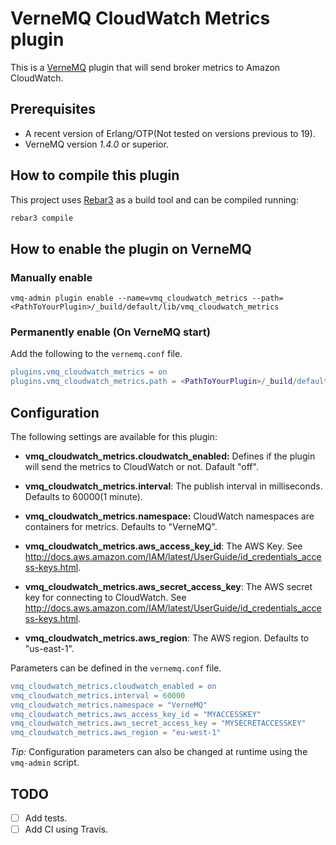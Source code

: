 # VerneMQ CloudWatch Metrics plugin

This is a [VerneMQ](https://vernemq.com/) plugin that will send broker metrics to Amazon CloudWatch.

## Prerequisites

* A recent version of Erlang/OTP(Not tested on versions previous to 19).
* VerneMQ version *1.4.0* or superior.

## How to compile this plugin

This project uses [Rebar3](https://www.rebar3.org) as a build tool and can be compiled running:

```bash
rebar3 compile
```

## How to enable the plugin on VerneMQ

### Manually enable

```console
vmq-admin plugin enable --name=vmq_cloudwatch_metrics --path=<PathToYourPlugin>/_build/default/lib/vmq_cloudwatch_metrics
```

### Permanently enable (On VerneMQ start)

Add the following to the `vernemq.conf` file.

```erlang
plugins.vmq_cloudwatch_metrics = on
plugins.vmq_cloudwatch_metrics.path = <PathToYourPlugin>/_build/default/lib/vmq_cloudwatch_metrics
```

## Configuration

The following settings are available for this plugin:

- **vmq_cloudwatch_metrics.cloudwatch_enabled:** Defines if the plugin will send the metrics to CloudWatch or not. Dafault "off".

- **vmq_cloudwatch_metrics.interval**: The publish interval in milliseconds. Defaults to 60000(1 minute).

- **vmq_cloudwatch_metrics.namespace:** CloudWatch namespaces are containers for metrics. Defaults to "VerneMQ".

- **vmq_cloudwatch_metrics.aws_access_key_id**: The AWS Key. See http://docs.aws.amazon.com/IAM/latest/UserGuide/id_credentials_access-keys.html.

- **vmq_cloudwatch_metrics.aws_secret_access_key**: The AWS secret key for connecting to CloudWatch. See http://docs.aws.amazon.com/IAM/latest/UserGuide/id_credentials_access-keys.html.

- **vmq_cloudwatch_metrics.aws_region**: The AWS region. Defaults to "us-east-1".

Parameters can be defined in the `vernemq.conf` file.

```erlang
vmq_cloudwatch_metrics.cloudwatch_enabled = on
vmq_cloudwatch_metrics.interval = 60000
vmq_cloudwatch_metrics.namespace = "VerneMQ"
vmq_cloudwatch_metrics.aws_access_key_id = "MYACCESSKEY"
vmq_cloudwatch_metrics.aws_secret_access_key = "MYSECRETACCESSKEY"
vmq_cloudwatch_metrics.aws_region = "eu-west-1"
```

*Tip:* Configuration parameters can also be changed at runtime using the `vmq-admin` script.

## TODO

- [ ] Add tests.
- [ ] Add CI using Travis.
